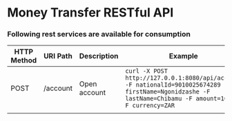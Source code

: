 # Money Transfer RESTful API

### Following rest services are available for consumption

| HTTP Method | URI Path | Description | Example | 
| --- | --- | --- | --- |
| POST | /account | Open account | ``` curl -X POST http://127.0.0.1:8080/api/account -F nationalId=9010025674289 -F firstName=Ngonidzashe -F lastName=Chibamu -F amount=1000 -F currency=ZAR ``` |
                                   | |
